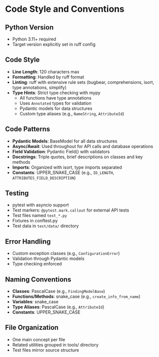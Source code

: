 # Code Style and Conventions

## Python Version
- Python 3.11+ required
- Target version explicitly set in ruff config

## Code Style
- **Line Length**: 120 characters max
- **Formatting**: Handled by ruff format
- **Linting**: ruff with extensive rule sets (bugbear, comprehensions, isort, type annotations, simplify)
- **Type Hints**: Strict type checking with mypy
  - All functions have type annotations
  - Uses `Annotated` types for validation
  - Pydantic models for data structures
  - Custom type aliases (e.g., `NameString`, `AttributeId`)

## Code Patterns
- **Pydantic Models**: BaseModel for all data structures
- **Async/Await**: Used throughout for API calls and database operations
- **Field Validation**: Pydantic Field() with validators
- **Docstrings**: Triple quotes, brief descriptions on classes and key methods
- **Imports**: Organized with isort, type imports separated
- **Constants**: UPPER_SNAKE_CASE (e.g., `ID_LENGTH`, `ATTRIBUTES_FIELD_DESCRIPTION`)

## Testing
- pytest with asyncio support
- Test markers: `@pytest.mark.callout` for external API tests
- Test files named `test_*.py`
- Fixtures in conftest.py
- Test data in `test/data/` directory

## Error Handling
- Custom exception classes (e.g., `ConfigurationError`)
- Validation through Pydantic models
- Type checking enforced

## Naming Conventions
- **Classes**: PascalCase (e.g., `FindingModelBase`)
- **Functions/Methods**: snake_case (e.g., `create_info_from_name`)
- **Variables**: snake_case
- **Type Aliases**: PascalCase (e.g., `AttributeId`)
- **Constants**: UPPER_SNAKE_CASE

## File Organization
- One main concept per file
- Related utilities grouped in tools/ directory
- Test files mirror source structure